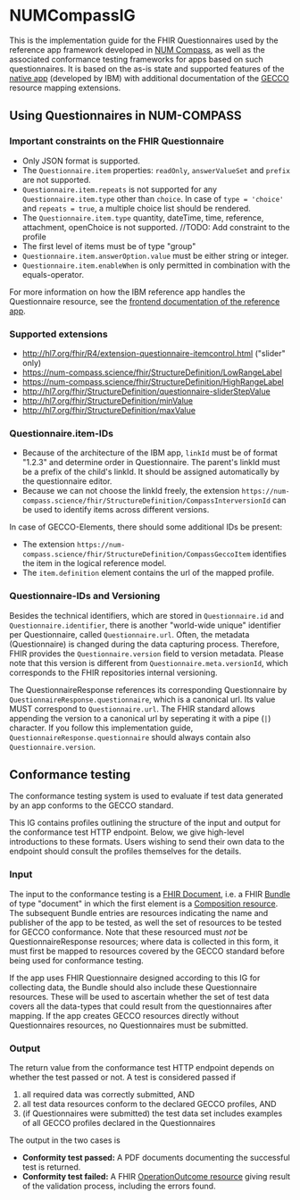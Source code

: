 # NUMCompassIG

This is the implementation guide for the FHIR Questionnaires used by the reference app framework developed in [NUM Compass](https://num-compass.science/de/), as well as the associated conformance testing frameworks for apps based on such questionnaires. It is based on the as-is state and supported features of the [native app](https://github.com/NUMde/compass-numapp-frontend) (developed by IBM) with additional documentation of the [GECCO](https://simplifier.net/ForschungsnetzCovid-19/) resource mapping extensions.

## Using Questionnaires in NUM-COMPASS
### Important constraints on the FHIR Questionnaire 

* Only JSON format is supported.
* The `Questionnaire.item` properties: `readOnly`, `answerValueSet` and `prefix` are not supported.
* `Questionnaire.item.repeats` is not supported for any `Questionnaire.item.type` other than `choice`. In case of `type = 'choice'` and `repeats = true`, a multiple choice list should be rendered.
* The `Questionnaire.item.type` quantity, dateTime, time, reference, attachment, openChoice is not supported. //TODO: Add constraint to the profile
* The first level of items must be of type "group"
* `Questionnaire.item.answerOption.value` must be either string or integer.
* `Questionnaire.item.enableWhen` is only permitted in combination with the equals-operator.

For more information on how the IBM reference app handles the Questionnaire resource, see the [frontend documentation of the reference app](https://github.com/NUMde/compass-numapp-frontend/tree/main/docs/questionnaireRendering).

### Supported extensions
* http://hl7.org/fhir/R4/extension-questionnaire-itemcontrol.html ("slider" only)
* https://num-compass.science/fhir/StructureDefinition/LowRangeLabel
* https://num-compass.science/fhir/StructureDefinition/HighRangeLabel
* http://hl7.org/fhir/StructureDefinition/questionnaire-sliderStepValue
* http://hl7.org/fhir/StructureDefinition/minValue
* http://hl7.org/fhir/StructureDefinition/maxValue

### Questionnaire.item-IDs 
* Because of the architecture of the IBM app, `linkId` must be of format "1.2.3" and determine order in Questionnaire. The parent's linkId must be a prefix of the child's linkId. It should be assigned automatically by the questionnaire editor.
* Because we can not choose the linkId freely, the extension `https://num-compass.science/fhir/StructureDefinition/CompassInterversionId` can be used to identify items across different versions.

In case of GECCO-Elements, there should some additional IDs be present:
* The extension `https://num-compass.science/fhir/StructureDefinition/CompassGeccoItem` identifies the item in the logical reference model.
* The `item.definition` element contains the url of the mapped profile.


### Questionnaire-IDs and Versioning
Besides the technical identifiers, which are stored in `Questionnaire.id` and `Questionnaire.identifier`, there is another "world-wide unique" identifier per Questionnaire, called `Questionnaire.url`. Often, the metadata (Questionnaire) is changed during the data capturing process. Therefore, FHIR provides the `Questionnaire.version` field to version metadata. Please note that this version is different from `Questionnaire.meta.versionId`, which corresponds to the FHIR repositories internal versioning.

The QuestionnaireResponse references its corresponding Questionnaire by `QuestionnaireResponse.questionnaire`, which is a canonical url. Its value MUST correspond to `Questionnaire.url`. The FHIR standard allows appending the version to a canonical url by seperating it with a pipe (`|`) character. If you follow this implementation guide, `QuestionnaireResponse.questionnaire` should always contain also `Questionnaire.version`.

## Conformance testing

The conformance testing system is used to evaluate if test data generated by an app conforms to the GECCO standard. 

This IG contains profiles outlining the structure of the input and output for the conformance test HTTP endpoint. Below, we give high-level introductions to these formats. Users wishing to send their own data to the endpoint should consult the profiles themselves for the details.

### Input

The input to the conformance testing is a [FHIR Document](https://www.hl7.org/fhir/r4/documents.html), i.e. a FHIR [Bundle](https://www.hl7.org/fhir/r4/bundle.html) of type "document" in which the first element is a [Composition resource](https://www.hl7.org/fhir/r4/composition.html). The subsequent Bundle entries are resources indicating the name and publisher of the app to be tested, as well the set of resources to be tested for GECCO conformance. Note that these resourced must _not_ be QuestionnaireResponse resources; where data is collected in this form, it must first be mapped to resources covered by the GECCO standard before being used for conformance testing.

If the app uses FHIR Questionnaire designed according to this IG for collecting data, the Bundle should also include these Questionnaire resources. These will be used to ascertain whether the set of test data covers all the data-types that could result from the questionnaires after mapping. If the app creates GECCO resources directly without Questionnaires resources, no Questionnaires must be submitted.

### Output

The return value from the conformance test HTTP endpoint depends on whether the test passed or not. A test is considered passed if

1. all required data was correctly submitted, AND
2. all test data resources conform to the declared GECCO profiles, AND
3. (if Questionnaires were submitted) the test data set includes examples of all GECCO profiles declared in the Questionnaires

The output in the two cases is

* **Conformity test passed:** A PDF documents documenting the successful test is returned.
* **Conformity test failed:** A FHIR [OperationOutcome resource](https://www.hl7.org/fhir/r4/operationoutcome.html) giving result of the validation process, including the errors found.

